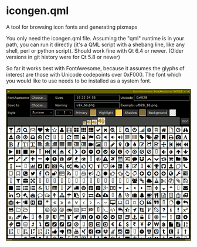 # icongen.qml

A tool for browsing icon fonts and generating pixmaps

You only need the icongen.qml file.  Assuming the "qml" runtime is in your
path, you can run it directly (it's a QML script with a shebang line, like any
shell, perl or python script). Should work fine with Qt 6.4 or newer.  (Older
versions in git history were for Qt 5.8 or newer)

So far it works best with FontAwesome, because it assumes the glyphs of interest
are those with Unicode codepoints over 0xF000.  The font which you would
like to use needs to be installed as a system font.

<img src="screenshot.png" width="914">


